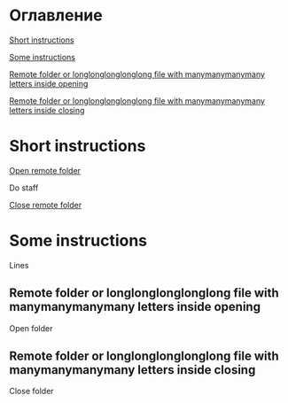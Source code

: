 # Оглавление

[Short instructions]

[Some instructions]

[Remote folder or longlonglonglonglong file with manymanymanymany letters inside opening]

[Remote folder or longlonglonglonglong file with manymanymanymany letters inside closing]

# Short instructions

[Open remote folder][Remote folder or longlonglonglonglong file with manymanymanymany letters inside opening]

Do staff

[Close remote folder][Remote folder or longlonglonglonglong file with manymanymanymany letters inside closing]

# Some instructions

Lines

## Remote folder or longlonglonglonglong file with manymanymanymany letters inside opening

Open folder

## Remote folder or longlonglonglonglong file with manymanymanymany letters inside closing

Close folder

  [Short instructions]: #short-instructions
  [Some instructions]: #some-instructions
  [Remote folder or longlonglonglonglong file with manymanymanymany letters inside opening]: #X49da2d776f7a640cd76098979e5788f8119bc44
  [Remote folder or longlonglonglonglong file with manymanymanymany letters inside closing]: #Xb95b585046f38c7739779215f99b6b21152b861
